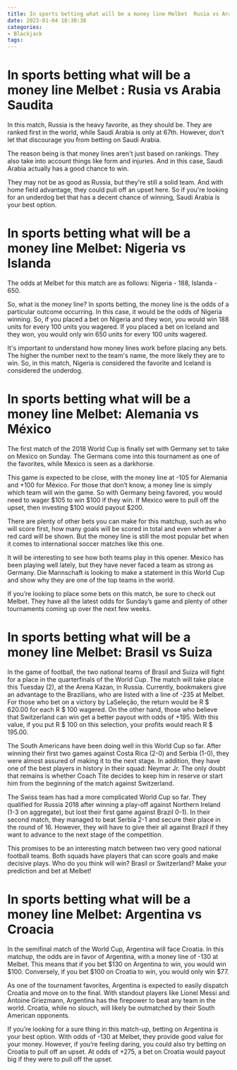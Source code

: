 ```yaml
---
title: In sports betting what will be a money line Melbet  Rusia vs Arabia Saudita
date: 2023-01-04 10:30:38
categories:
- Blackjack
tags:
---
```



#  In sports betting what will be a money line Melbet : Rusia vs Arabia Saudita

In this match, Russia is the heavy favorite, as they should be. They are ranked first in the world, while Saudi Arabia is only at 67th. However, don't let that discourage you from betting on Saudi Arabia.

The reason being is that money lines aren't just based on rankings. They also take into account things like form and injuries. And in this case, Saudi Arabia actually has a good chance to win.

They may not be as good as Russia, but they're still a solid team. And with home field advantage, they could pull off an upset here. So if you're looking for an underdog bet that has a decent chance of winning, Saudi Arabia is your best option.

#  In sports betting what will be a money line Melbet: Nigeria vs Islanda

The odds at Melbet for this match are as follows: Nigeria - 188, Islanda - 650.

So, what is the money line? In sports betting, the money line is the odds of a particular outcome occurring. In this case, it would be the odds of Nigeria winning. So, if you placed a bet on Nigeria and they won, you would win 188 units for every 100 units you wagered. If you placed a bet on Iceland and they won, you would only win 650 units for every 100 units wagered.

It's important to understand how money lines work before placing any bets. The higher the number next to the team's name, the more likely they are to win. So, in this match, Nigeria is considered the favorite and Iceland is considered the underdog.

#  In sports betting what will be a money line Melbet: Alemania vs México

The first match of the 2018 World Cup is finally set with Germany set to take on Mexico on Sunday. The Germans come into this tournament as one of the favorites, while Mexico is seen as a darkhorse.

This game is expected to be close, with the money line at -105 for Alemania and +100 for México. For those that don’t know, a money line is simply which team will win the game. So with Germany being favored, you would need to wager $105 to win $100 if they win. If Mexico were to pull off the upset, then investing $100 would payout $200.

There are plenty of other bets you can make for this matchup, such as who will score first, how many goals will be scored in total and even whether a red card will be shown. But the money line is still the most popular bet when it comes to international soccer matches like this one.

It will be interesting to see how both teams play in this opener. Mexico has been playing well lately, but they have never faced a team as strong as Germany. Die Mannschaft is looking to make a statement in this World Cup and show why they are one of the top teams in the world.

If you’re looking to place some bets on this match, be sure to check out Melbet. They have all the latest odds for Sunday’s game and plenty of other tournaments coming up over the next few weeks.

#  In sports betting what will be a money line Melbet: Brasil vs Suiza

In the game of football, the two national teams of Brasil and Suiza will fight for a place in the quarterfinals of the World Cup. The match will take place this Tuesday (2), at the Arena Kazan, in Russia. Currently, bookmakers give an advantage to the Brazilians, who are listed with a line of -235 at Melbet. For those who bet on a victory by LaSeleção, the return would be R $ 620.00 for each R $ 100 wagered. On the other hand, those who believe that Switzerland can win get a better payout with odds of +195. With this value, if you put R $ 100 on this selection, your profits would reach R $ 195.00.

The South Americans have been doing well in this World Cup so far. After winning their first two games against Costa Rica (2-0) and Serbia (1-0), they were almost assured of making it to the next stage. In addition, they have one of the best players in history in their squad: Neymar Jr. The only doubt that remains is whether Coach Tite decides to keep him in reserve or start him from the beginning of the match against Switzerland.

The Swiss team has had a more complicated World Cup so far. They qualified for Russia 2018 after winning a play-off against Northern Ireland (1-3 on aggregate), but lost their first game against Brazil 0-1). In their second match, they managed to beat Serbia 2-1 and secure their place in the round of 16. However, they will have to give their all against Brazil if they want to advance to the next stage of the competition.

This promises to be an interesting match between two very good national football teams. Both squads have players that can score goals and make decisive plays. Who do you think will win? Brasil or Switzerland? Make your prediction and bet at Melbet!

#  In sports betting what will be a money line Melbet: Argentina vs Croacia

In the semifinal match of the World Cup, Argentina will face Croatia. In this matchup, the odds are in favor of Argentina, with a money line of -130 at Melbet. This means that if you bet $130 on Argentina to win, you would win $100. Conversely, if you bet $100 on Croatia to win, you would only win $77.

As one of the tournament favorites, Argentina is expected to easily dispatch Croatia and move on to the final. With standout players like Lionel Messi and Antoine Griezmann, Argentina has the firepower to beat any team in the world. Croatia, while no slouch, will likely be outmatched by their South American opponents.

If you’re looking for a sure thing in this match-up, betting on Argentina is your best option. With odds of -130 at Melbet, they provide good value for your money. However, if you’re feeling daring, you could also try betting on Croatia to pull off an upset. At odds of +275, a bet on Croatia would payout big if they were to pull off the upset.